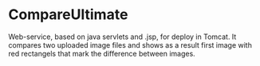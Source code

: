 # CompareUltimate

Web-service, based on java servlets and .jsp, for deploy in Tomcat. It compares two uploaded image files and shows as a result first
image with red rectangels that mark the difference between images.
